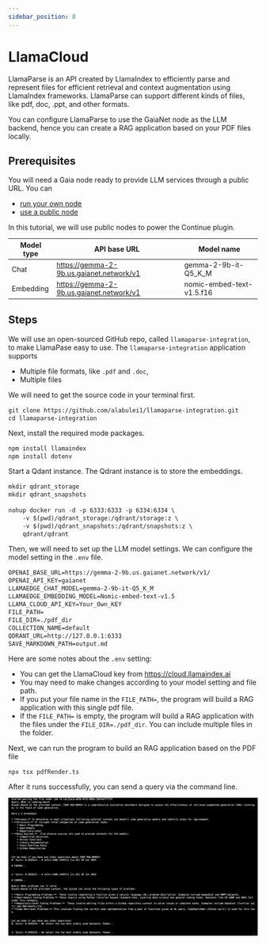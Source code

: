 ```yaml
---
sidebar_position: 8
---
```


# LlamaCloud

LlamaParse is an API created by LlamaIndex to efficiently parse and represent files for efficient retrieval and context augmentation using LlamaIndex frameworks. LlamaParse can support different kinds of files, like pdf, doc, .ppt, and other formats.

You can configure LlamaParse to use the GaiaNet node as the LLM backend, hence you can create a RAG application based on your PDF files locally.

## Prerequisites

You will need a Gaia node ready to provide LLM services through a public URL. You can

* [run your own node](../../node-guide/quick-start.md)
* [use a public node](../nodes.md)

In this tutorial, we will use public nodes to power the Continue plugin.

| Model type | API base URL | Model name |
|-----|--------|-----|
| Chat | https://gemma-2-9b.us.gaianet.network/v1 | gemma-2-9b-it-Q5_K_M |
| Embedding | https://gemma-2-9b.us.gaianet.network/v1 | nomic-embed-text-v1.5.f16 |

## Steps

We will use an open-sourced GitHub repo, called `llamaparse-integration`,  to make LlamaPase easy to use.  The `llamaparse-integration` application supports

* Multiple file formats, like `.pdf` and `.doc`,
* Multiple files

We will need to get the source code in your terminal first. 

```
git clone https://github.com/alabulei1/llamaparse-integration.git
cd llamaparse-integration
```

Next, install the required mode packages.

```
npm install llamaindex
npm install dotenv
```

Start a Qdant instance. The Qdrant instance is to store the embeddings.

```
mkdir qdrant_storage
mkdir qdrant_snapshots

nohup docker run -d -p 6333:6333 -p 6334:6334 \
    -v $(pwd)/qdrant_storage:/qdrant/storage:z \
    -v $(pwd)/qdrant_snapshots:/qdrant/snapshots:z \
    qdrant/qdrant
```

Then, we will need to set up the LLM  model settings. We can configure the model setting in the `.env` file. 

```
OPENAI_BASE_URL=https://gemma-2-9b.us.gaianet.network/v1/
OPENAI_API_KEY=gaianet
LLAMAEDGE_CHAT_MODEL=gemma-2-9b-it-Q5_K_M
LLAMAEDGE_EMBEDDING_MODEL=Nomic-embed-text-v1.5
LLAMA_CLOUD_API_KEY=Your_Own_KEY
FILE_PATH=
FILE_DIR=./pdf_dir
COLLECTION_NAME=default
QDRANT_URL=http://127.0.0.1:6333
SAVE_MARKDOWN_PATH=output.md
```

Here are some notes about the `.env` setting:

* You can get the LlamaCloud key from https://cloud.llamaindex.ai
* You may need to make changes according to your model setting and file path.
* If you put your file name in the `FILE_PATH=`, the program will build a RAG application with this single pdf file.
* If the `FILE_PATH=` is empty, the program will build a RAG application with the files under the `FILE_DIR=./pdf_dir`. You can include multiple files in the folder. 

Next, we can run the program to build an RAG application based on the PDF file

```
npx tsx pdfRender.ts
```

After it runs successfully, you can send a query via the command line.

![](llamaparse-01.png)

